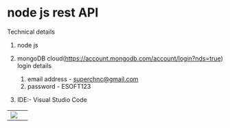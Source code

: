 
# node js rest API 

Technical details

1. node js
2. mongoDB cloud(https://account.mongodb.com/account/login?nds=true)
   login details
   
   1. email address - superchnc@gmail.com
   2. password - ESOFT123
   
3. IDE:- Visual Studio Code

|   |     |
| ------------- |:-------------:| 
| <img src="FronentImages/loginpage.PNG">


